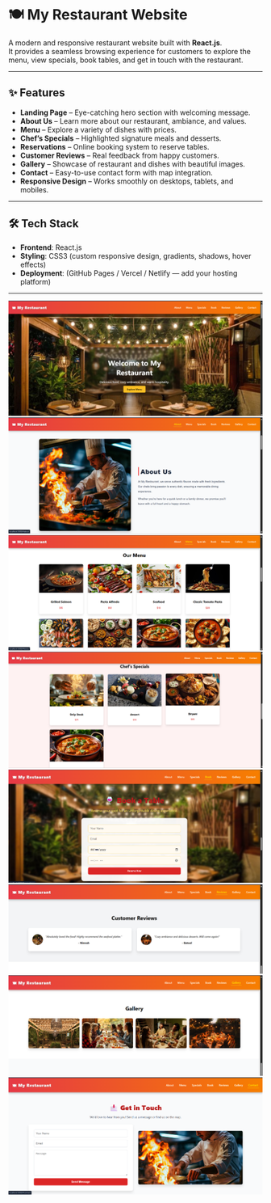 # 🍽 My Restaurant Website

A modern and responsive restaurant website built with **React.js**.  
It provides a seamless browsing experience for customers to explore the menu, view specials, book tables, and get in touch with the restaurant.

---

## ✨ Features
- **Landing Page** – Eye-catching hero section with welcoming message.
- **About Us** – Learn more about our restaurant, ambiance, and values.
- **Menu** – Explore a variety of dishes with prices.
- **Chef’s Specials** – Highlighted signature meals and desserts.
- **Reservations** – Online booking system to reserve tables.
- **Customer Reviews** – Real feedback from happy customers.
- **Gallery** – Showcase of restaurant and dishes with beautiful images.
- **Contact** – Easy-to-use contact form with map integration.
- **Responsive Design** – Works smoothly on desktops, tablets, and mobiles.

---

## 🛠️ Tech Stack
- **Frontend**: React.js  
- **Styling**: CSS3 (custom responsive design, gradients, shadows, hover effects)  
- **Deployment**: (GitHub Pages / Vercel / Netlify — add your hosting platform)

---

![alt text](image.png)
![alt text](image-1.png)
![alt text](image-2.png)
![alt text](image-3.png)
![alt text](image-4.png)
![alt text](image-5.png)
![alt text](image-6.png)
![alt text](image-7.png)